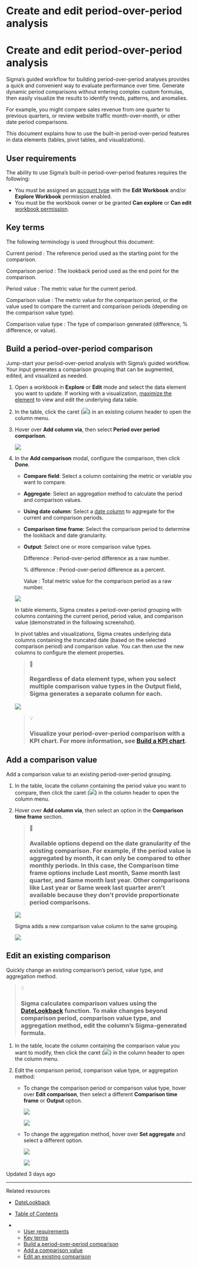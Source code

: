 # Create and edit period-over-period analysis

# Create and edit period-over-period analysis

Sigma’s guided workflow for building period-over-period analyses provides a quick and convenient way to evaluate performance over time. Generate dynamic period comparisons without entering complex custom formulas, then easily visualize the results to identify trends, patterns, and anomalies.

For example, you might compare sales revenue from one quarter to previous quarters, or review website traffic month-over-month, or other date period comparisons.

This document explains how to use the built-in period-over-period features in data elements (tables, pivot tables, and visualizations).

## User requirements

The ability to use Sigma’s built-in period-over-period features requires the following:

* You must be assigned an [account type](/docs/user-account-types) with the **Edit Workbook** and/or **Explore Workbook** permission enabled.
* You must be the workbook owner or be granted **Can explore** or **Can edit** [workbook permission](/docs/folder-and-document-permissions).

## Key terms

The following terminology is used throughout this document:

Current period
:   The reference period used as the starting point for the comparison.

Comparison period
:   The lookback period used as the end point for the comparison.

Period value
:   The metric value for the current period.

Comparison value
:   The metric value for the comparison period, or the value used to compare the current and comparison periods (depending on the comparison value type).

Comparison value type
:   The type of comparison generated (difference, % difference, or value).

## Build a period-over-period comparison

Jump-start your period-over-period analysis with Sigma’s guided workflow. Your input generates a comparison grouping that can be augmented, edited, and visualized as needed.

1. Open a workbook in **Explore** or **Edit** mode and select the data element you want to update. If working with a visualization, [maximize the element](/docs/maximize-or-minimize-a-data-element) to view and edit the underlying data table.
2. In the table, click the caret (![](https://sigma-docs-screenshots.s3.us-west-2.amazonaws.com/Icons/caret.svg)) in an existing column header to open the column menu.
3. Hover over **Add column via**, then select **Period over period comparison**.

   ![](https://sigma-docs-screenshots.s3.us-west-2.amazonaws.com/Workbooks/Create+and+edit+period-over-period+analysis/pop_add-column-via-period-over-period-comparison.png)
4. In the **Add comparison** modal, configure the comparison, then click **Done**.

   * **Compare field**: Select a column containing the metric or variable you want to compare.
   * **Aggregate**: Select an aggregation method to calculate the period and comparison values.
   * **Using date column**: Select a [date column](/docs/data-types-and-formats) to aggregate for the current and comparison periods.
   * **Comparison time frame**: Select the comparison period to determine the lookback and date granularity.
   * **Output**: Select one or more comparison value types.

     Difference
     :   Period-over-period difference as a raw number.

     % difference
     :   Period-over-period difference as a percent.

     Value
     :   Total metric value for the comparison period as a raw number.

   ![](https://sigma-docs-screenshots.s3.us-west-2.amazonaws.com/Workbooks/Create+and+edit+period-over-period+analysis/pop_add-comparison.png)

   In table elements, Sigma creates a period-over-period grouping with columns containing the current period, period value, and comparison value (demonstrated in the following screenshot).

   In pivot tables and visualizations, Sigma creates underlying data columns containing the truncated date (based on the selected comparison period) and comparison value. You can then use the new columns to configure the element properties.

   > 📘
   >
   > ### Regardless of data element type, when you select multiple comparison value types in the **Output** field, Sigma generates a separate column for each.

   ![](https://sigma-docs-screenshots.s3.us-west-2.amazonaws.com/Workbooks/Create+and+edit+period-over-period+analysis/pop_add-comparison_results.png)

   > 💡
   >
   > ### Visualize your period-over-period comparison with a KPI chart. For more information, see [Build a KPI chart](/docs/build-a-kpi-chart).

## Add a comparison value

Add a comparison value to an existing period-over-period grouping.

1. In the table, locate the column containing the period value you want to compare, then click the caret (![](https://sigma-docs-screenshots.s3.us-west-2.amazonaws.com/Icons/caret.svg)) in the column header to open the column menu.
2. Hover over **Add column via**, then select an option in the **Comparison time frame** section.

   > 📘
   >
   > ### Available options depend on the date granularity of the existing comparison. For example, if the period value is aggregated by month, it can only be compared to other monthly periods. In this case, the **Comparison time frame** options include **Last month**, **Same month last quarter**, and **Same month last year**. Other comparisons like **Last year** or **Same week** last quarter aren’t available because they don’t provide proportionate period comparisons.

   ![](https://sigma-docs-screenshots.s3.us-west-2.amazonaws.com/Workbooks/Create+and+edit+period-over-period+analysis/pop_add-column-via-comparison-time-frame.png)

   Sigma adds a new comparison value column to the same grouping.

   ![](https://sigma-docs-screenshots.s3.us-west-2.amazonaws.com/Workbooks/Create+and+edit+period-over-period+analysis/pop_add-column-via-comparison-time-frame_results.png)

## Edit an existing comparison

Quickly change an existing comparison’s period, value type, and aggregation method.

> 💡
>
> ### Sigma calculates comparison values using the **[DateLookback](/docs/datelookback)** function. To make changes beyond comparison period, comparison value type, and aggregation method, edit the column’s Sigma-generated formula.

1. In the table, locate the column containing the comparison value you want to modify, then click the caret (![](https://sigma-docs-screenshots.s3.us-west-2.amazonaws.com/Icons/caret.svg)) in the column header to open the column menu.
2. Edit the comparison period, comparison value type, or aggregation method:

   * To change the comparison period or comparison value type, hover over **Edit comparison**, then select a different **Comparison time frame** or **Output** option.

     ![](https://sigma-docs-screenshots.s3.us-west-2.amazonaws.com/Workbooks/Create+and+edit+period-over-period+analysis/pop_edit-comparison.png)

     ![](https://sigma-docs-screenshots.s3.us-west-2.amazonaws.com/Workbooks/Create+and+edit+period-over-period+analysis/pop_edit-comparison_results.png)
   * To change the aggregation method, hover over **Set aggregate** and select a different option.

     ![](https://sigma-docs-screenshots.s3.us-west-2.amazonaws.com/Workbooks/Create+and+edit+period-over-period+analysis/pop_set-aggregate.png)

     ![](https://sigma-docs-screenshots.s3.us-west-2.amazonaws.com/Workbooks/Create+and+edit+period-over-period+analysis/pop_set-aggregate_results.png)

Updated 3 days ago

---

Related resources

* [DateLookback](/docs/datelookback)

* [Table of Contents](#)
* + [User requirements](#user-requirements)
  + [Key terms](#key-terms)
  + [Build a period-over-period comparison](#build-a-period-over-period-comparison)
  + [Add a comparison value](#add-a-comparison-value)
  + [Edit an existing comparison](#edit-an-existing-comparison)